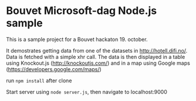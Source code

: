 Bouvet Microsoft-dag Node.js sample
===================================

This is a sample project for a Bouvet hackaton 19. october. 

It demostrates getting data from one of the datasets in http://hotell.difi.no/. Data is fetched with a simple xhr call. The data is then displayed in a table using Knockout.js (http://knockoutjs.com/) and in a map using Google maps (https://developers.google.com/maps/)

run `npm install` after clone

Start server using `node server.js`, then navigate to localhost:9000
